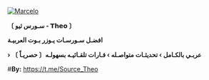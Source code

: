 <a href="https://ibb.co/sv7XrcH"><img src="https://graph.org/file/e66caa3ae1f673b2e7c9e.jpg" alt="Marcelo" border="0"></a>

**〔 سـورس ثيو - 𝗧𝗵𝗲𝗼 〕**

**افضـل سـورسـات يـوزر بـوت العربيـة**

**› عربـي بالكـامل › تحديثـات متواصـله › فـارات تلقـائيـه بسهولـه〔 حصريـاً 〕** 

#**By:** https://t.me/Source_Theo


